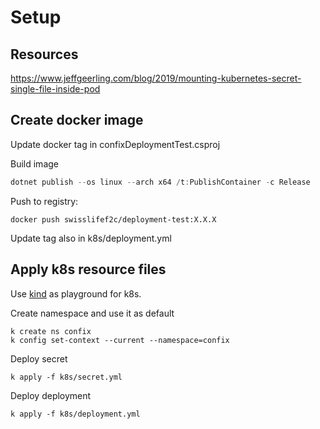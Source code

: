 # Setup

## Resources
https://www.jeffgeerling.com/blog/2019/mounting-kubernetes-secret-single-file-inside-pod

## Create docker image

Update docker tag in confixDeploymentTest.csproj

Build image
```powershell
dotnet publish --os linux --arch x64 /t:PublishContainer -c Release
```
Push to registry:
```
docker push swisslifef2c/deployment-test:X.X.X
```

Update tag also in k8s/deployment.yml


## Apply k8s resource files

Use [kind](https://kind.sigs.k8s.io/docs/user/quick-start/#installing-with-go-install) as playground for k8s. 


Create namespace and use it as default
```
k create ns confix
k config set-context --current --namespace=confix
```

Deploy secret

```
k apply -f k8s/secret.yml
```

Deploy deployment
```
k apply -f k8s/deployment.yml
```